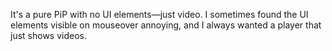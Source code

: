 
It's a pure PiP with no UI elements—just video.
I sometimes found the UI elements visible on mouseover annoying, and I always wanted a player that just shows videos.
